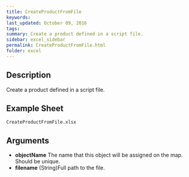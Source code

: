 ```yaml
---
title: CreateProductFromFile
keywords:
last_updated: October 09, 2016
tags:
summary: Create a product defined in a script file.
sidebar: excel_sidebar
permalink: CreateProductFromFile.html
folder: excel
---
```


## Description
Create a product defined in a script file.

<!--HUMAN EDIT START-->

<!--## Details-->

<!--HUMAN EDIT END-->

## Example Sheet

    CreateProductFromFile.xlsx

## Arguments

* **objectName** The name that this object will be assigned on the map. Should be unique.
* **filename** (String)Full path to the file.

<!--HUMAN EDIT START-->

<!--## Validation-->

<!--HUMAN EDIT END-->


